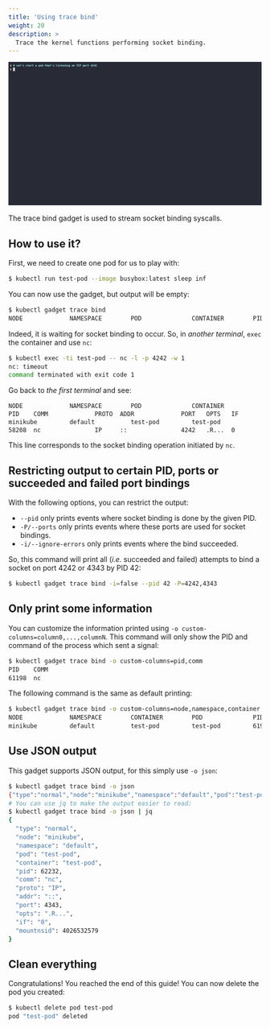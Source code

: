 ```yaml
---
title: 'Using trace bind'
weight: 20
description: >
  Trace the kernel functions performing socket binding.
---
```


![Screencast of the trace bind gadget](bind.gif)

The trace bind gadget is used to stream socket binding syscalls.

## How to use it?

First, we need to create one pod for us to play with:

```bash
$ kubectl run test-pod --image busybox:latest sleep inf
```

You can now use the gadget, but output will be empty:

```bash
$ kubectl gadget trace bind
NODE             NAMESPACE        POD              CONTAINER        PID    COMM             PROTO  ADDR             PORT   OPTS   IF
```

Indeed, it is waiting for socket binding to occur.
So, in *another terminal*, `exec` the container and use `nc`:

```bash
$ kubectl exec -ti test-pod -- nc -l -p 4242 -w 1
nc: timeout
command terminated with exit code 1
```

Go back to *the first terminal* and see:

```
NODE             NAMESPACE        POD              CONTAINER        PID    COMM             PROTO  ADDR             PORT   OPTS   IF
minikube         default          test-pod         test-pod         58208  nc               IP     ::               4242   .R...  0
```

This line corresponds to the socket binding operation initiated by `nc`.

## Restricting output to certain PID, ports or succeeded and failed port bindings

With the following options, you can restrict the output:

* `--pid` only prints events where socket binding is done by the given PID.
* `-P/--ports` only prints events where these ports are used for socket bindings.
* `-i/--ignore-errors` only prints events where the bind succeeded.

So, this command will print all (*i.e.* succeeded and failed) attempts to bind a socket on port 4242 or 4343 by PID 42:

```bash
$ kubectl gadget trace bind -i=false --pid 42 -P=4242,4343
```

## Only print some information

You can customize the information printed using `-o custom-columns=column0,...,columnN`.
This command will only show the PID and command of the process which sent a signal:

```bash
$ kubectl gadget trace bind -o custom-columns=pid,comm
PID    COMM
61198  nc
```

The following command is the same as default printing:

```bash
$ kubectl gadget trace bind -o custom-columns=node,namespace,container,pod,pid,proto,addr,port,opts,if
NODE             NAMESPACE        CONTAINER        POD              PID    PROTO  ADDR             PORT   OPTS   IF
minikube         default          test-pod         test-pod         61985  IP     ::               4242   .R...  0
```

## Use JSON output

This gadget supports JSON output, for this simply use `-o json`:

```bash
$ kubectl gadget trace bind -o json
{"type":"normal","node":"minikube","namespace":"default","pod":"test-pod","container":"test-pod","pid":62232,"comm":"nc","proto":"IP","addr":"::","port":4343,"opts":".R...","if":"0","mountnsid":4026532579}
# You can use jq to make the output easier to read:
$ kubectl gadget trace bind -o json | jq
{
  "type": "normal",
  "node": "minikube",
  "namespace": "default",
  "pod": "test-pod",
  "container": "test-pod",
  "pid": 62232,
  "comm": "nc",
  "proto": "IP",
  "addr": "::",
  "port": 4343,
  "opts": ".R...",
  "if": "0",
  "mountnsid": 4026532579
}
```

## Clean everything

Congratulations! You reached the end of this guide!
You can now delete the pod you created:

```bash
$ kubectl delete pod test-pod
pod "test-pod" deleted
```
